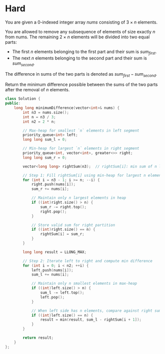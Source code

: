 # Hard

You are given a 0-indexed integer array $nums$ consisting of $3 \times n$ elements.

You are allowed to remove any subsequence of elements of size exactly $n$ from nums. The remaining $2 \times n$ elements will be divided into two equal parts:

- The first $n$ elements belonging to the first part and their sum is $sum_{first}$.
- The next $n$ elements belonging to the second part and their sum is $sum_{second}$.

The difference in sums of the two parts is denoted as $sum_{first} - sum_{second}$.

Return the minimum difference possible between the sums of the two parts after the removal of $n$ elements.

```cpp
class Solution {
public:
    long long minimumDifference(vector<int>& nums) {
        int n3 = nums.size();
        int n = n3 / 3;
        int n2 = 2 * n;

        // Max-heap for smallest `n` elements in left segment
        priority_queue<int> left;
        long long sum_l = 0;

        // Min-heap for largest `n` elements in right segment
        priority_queue<int, vector<int>, greater<>> right;
        long long sum_r = 0;

        vector<long long> rightSum(n3);  // rightSum[i]: min sum of n largest elements from nums[i..]

        // Step 1: Fill rightSum[i] using min-heap for largest n elements from end to n
        for (int i = n3 - 1; i >= n; --i) {
            right.push(nums[i]);
            sum_r += nums[i];

            // Maintain only n largest elements in heap
            if ((int)right.size() > n) {
                sum_r -= right.top();
                right.pop();
            }

            // Store valid sum for right partition
            if ((int)right.size() == n) {
                rightSum[i] = sum_r;
            }
        }

        long long result = LLONG_MAX;

        // Step 2: Iterate left to right and compute min difference
        for (int i = 0; i < n2; ++i) {
            left.push(nums[i]);
            sum_l += nums[i];

            // Maintain only n smallest elements in max-heap
            if ((int)left.size() > n) {
                sum_l -= left.top();
                left.pop();
            }

            // When left side has n elements, compare against right sum at i+1
            if ((int)left.size() == n) {
                result = min(result, sum_l - rightSum[i + 1]);
            }
        }

        return result;
    }
};
```
